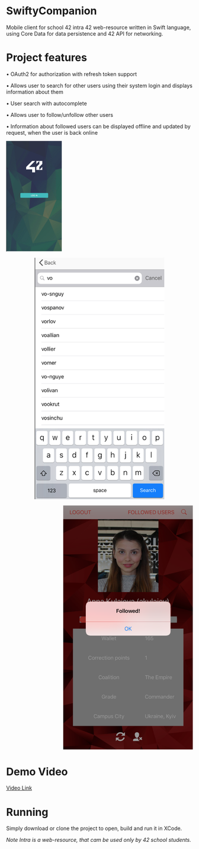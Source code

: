 # SwiftyCompanion
Mobile client for school 42 intra 42 web-resource written in Swift language, using Core Data for data persistence and 42 API for networking.

# Project features
• OAuth2 for authorization with refresh token support

• Allows user to search for other users using their system login and displays information about them

• User search with autocomplete

• Allows user to follow/unfollow other users

• Information about followed users can be displayed offline and updated by request, when the user is back online

<p align="left">
<img src="https://github.com/akulaiev/SwiftyCompanion/blob/master/demoPic1.png" width="150">
</p>

<p align="center">
<img src="https://github.com/akulaiev/SwiftyCompanion/blob/master/demoPic2.png" width="350">
</p>

<p align="right">
<img src="https://github.com/akulaiev/SwiftyCompanion/blob/master/demoPic3.png" width="350">
</p>

# Demo Video
[Video Link](https://www.loom.com/share/99f716b9d83d462183172d7913485465)

# Running
Simply download or clone the project to open, build and run it in XCode.

*Note*
*Intra is a web-resource, that cam be used only by 42 school students.*
